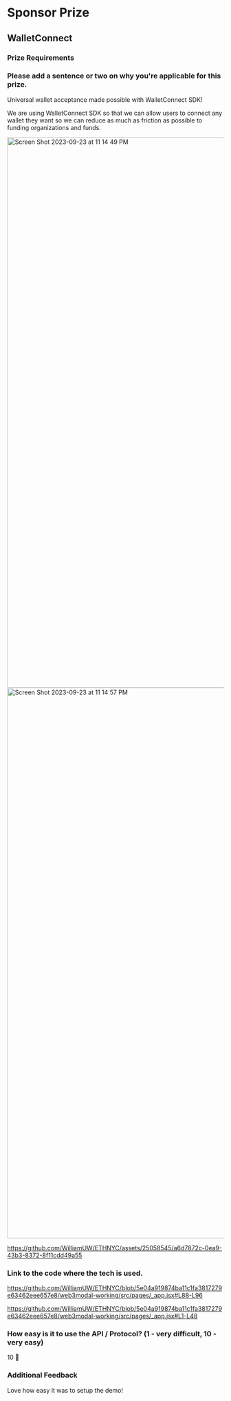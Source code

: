 # Sponsor Prize

## WalletConnect

### Prize Requirements

### Please add a sentence or two on why you're applicable for this prize.

Universal wallet acceptance made possible with WalletConnect SDK!

We are using WalletConnect SDK so that we can allow users to connect any wallet they want so we can reduce as much as friction as possible to funding organizations and funds.

<img width="1280" alt="Screen Shot 2023-09-23 at 11 14 49 PM" src="https://github.com/WilliamUW/ETHNYC/assets/25058545/a70f83c1-0e2a-4001-8959-9cb41c5688a2">

<img width="1280" alt="Screen Shot 2023-09-23 at 11 14 57 PM" src="https://github.com/WilliamUW/ETHNYC/assets/25058545/c3be7e68-4e7a-41fd-94d6-2c762a8d925f">

https://github.com/WilliamUW/ETHNYC/assets/25058545/a6d7872c-0ea9-43b3-8372-8f11cdd49a55



### Link to the code where the tech is used.

https://github.com/WilliamUW/ETHNYC/blob/5e04a919874ba11c1fa3817279e63462eee657e8/web3modal-working/src/pages/_app.jsx#L88-L96

https://github.com/WilliamUW/ETHNYC/blob/5e04a919874ba11c1fa3817279e63462eee657e8/web3modal-working/src/pages/_app.jsx#L1-L48

### How easy is it to use the API / Protocol? (1 - very difficult, 10 - very easy)

10 🌟

### Additional Feedback

Love how easy it was to setup the demo! 

